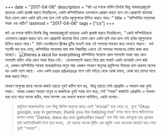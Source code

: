 +++
date = "2017-04-06"
description = "ষাট এর দশকে মার্ভিন মিনস্কি কিছু আন্ডারগ্রেজুয়েট ছাত্রদের একটা প্রজেক্ট করতে দিয়েছিলেন, একটা কম্পিউটারকে এমনভাবে প্রোগ্রাম করতে হবে যেন প্রোগ্রামটা ক্যামেরা দিয়ে তোলা কোন একটা ছবি দেয়া হলে সেই ছবির বস্তুগুলোকে চিহ্নিত করতে পারে।"
title = "কম্পিউটার সায়েন্সের সহজ এবং কঠিন"
lastmod = "2017-04-06"
tags = ["cs"]
+++
 
ষাট এর দশকে মার্ভিন মিনস্কি কিছু আন্ডারগ্রেজুয়েট ছাত্রদের একটা প্রজেক্ট করতে দিয়েছিলেন, 
"একটা কম্পিউটারকে এমনভাবে প্রোগ্রাম করতে হবে যেন প্রোগ্রামটা ক্যামেরা দিয়ে তোলা কোন একটা ছবি দেয়া হলে সেই ছবির বস্তুগুলোকে চিহ্নিত করতে পারে।" 
তিনি ভেবেছিলেন গ্রীষ্মের ছুটির মধ্যেই তারা এই সমস্যার সমাধান করে ফেলতে পারবে।  অর্ধ শতাব্দী পার হয়ে গেছে, কম্পিউটার সায়েন্সের বাঘা বাঘা বিজ্ঞানীরা এখনো এই সমস্যার সমাধানের চেষ্টায় কাজ করে যাচ্ছেন। 
![theres a xkcd for everything](https://imgs.xkcd.com/comics/tasks.png)
কম্পিউটার সায়েন্সে কোন সমস্যাটা সহজ আর কোন সমস্যাটা কঠিন এটার কোন সহজ উত্তর নেই। 
ডেভেলপমেন্ট করতে গিয়ে প্রায় সময়ই একটা ব্যাপারটা ফেস করি যে, একজন কম্পিউটার সায়েন্স ব্যাকগ্রাউন্ডের মানুষ আর একজন সাধারণ মানুষের প্রযুক্তিগত বিষয়ের ধ্যান ধারনায় অনেক বড় একটা গ্যাপ আছে। এমন একটা non obvious গ্যাপ যেটা বাইরে থেকে বোঝা যায়না, বোঝা যায় তাদের সাথে কাজ করতে গিয়ে। 

সাধারণ মানুষের কাছে অনেক কাজই হয়তো খুবই জটিল মনে হয়,  কিন্তু হয়তো সেটা প্রোগ্রামিং এ সমাধান করা খুবই সহজ। 
আবার একজন সাধারণ মানুষ যে কাজটাকে খুবই সহজ মনে করে, সেই "সহজ" কাজটাই প্রোগ্রামিং এ সমাধান করা হতে পারে অনেক কঠিন, সময় সাপেক্ষ এবং কখনো কখনো অনিশ্চিত, একটা ব্যাপার। 

> প্রযুক্তির সহজলভ্যটায় এখন কিছু জিনিষ মানুষের কাছে এতই "trivial" হয়ে গেছে যে,  মুখে "Okay google, say in german, thank you for helping me" বলার সাথে সাথে স্মার্টফোনের জার্মান ভাষায় "Danke, dass du mir geholfen hast" বলে উঠা আর ফেসবুকে তার ফ্রেন্ডের ছবি অটোমেটিকালি ট্যাগ হয়ে যাওয়া,  এই ধরনের অনেক ব্লিডীং এজ প্রযুক্তি এখন অনেকের কাছেই হয়ে গেছে খুবই "সাধারণ"।  
